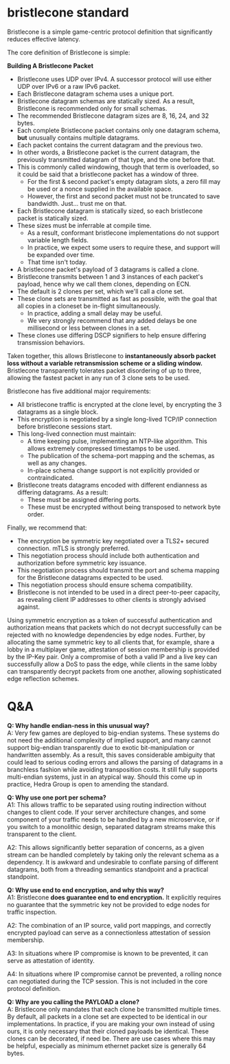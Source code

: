 # bristlecone standard

Bristlecone is a simple game-centric protocol definition that significantly reduces effective latency.

The core definition of Bristlecone is simple:

**Building A Bristlecone Packet**
* Bristlecone uses UDP over IPv4. A successor protocol will use either UDP over IPv6 or a raw IPv6 packet.
* Each Bristlecone datagram schema uses a unique port.
* Bristlecone datagram schemas are statically sized. As a result, Bristlecone is recommended only for small schemas.
* The recommended Bristlecone datagram sizes are 8, 16, 24, and 32 bytes.
* Each complete Bristlecone packet contains only one datagram schema, **but** unusually contains multiple datagrams.
* Each packet contains the current datagram and the previous two.
* In other words, a Bristlecone packet is the current datagram, the previously transmitted datagram of that type, and the one before that.
* This is commonly called windowing, though that term is overloaded, so it could be said that a bristlecone packet has a window of three.
  * For the first & second packet's empty datagram slots, a zero fill may be used or a nonce supplied in the available space.
  * However, the first and second packet must not be truncated to save bandwidth. Just... trust me on that. 
* Each Bristlecone datagram is statically sized, so each bristlecone packet is statically sized.
* These sizes must be inferrable at compile time.
  * As a result, conformant bristlecone implementations do not support variable length fields.
  * In practice, we expect some users to require these, and support will be expanded over time.
  * That time isn't today.
* A bristlecone packet's payload of 3 datagrams is called a clone.
* Bristlecone transmits between 1 and 3 instances of each packet's payload, hence why we call them clones, depending on ECN.
* The default is 2 clones per set, which we'll call a clone set.
* These clone sets are transmitted as fast as possible, with the goal that all copies in a cloneset be in-flight simultaneously.
  * In practice, adding a small delay may be useful.
  * We very strongly recommend that any added delays be one millisecond or less between clones in a set.
* These clones use differing DSCP signifiers to help ensure differing transmission behaviors.

Taken together, this allows Bristlecone to **instantaneously absorb packet loss without a variable retransmission scheme or a sliding window.** Bristlecone transparently tolerates packet disordering of up to three, allowing the fastest packet in any run of 3 clone sets to be used.

Bristlecone has five additional major requirements:

* All bristlecone traffic is encrypted at the clone level, by encrypting the 3 datagrams as a single block.
* This encryption is negotiated by a single long-lived TCP/IP connection before bristlecone sessions start.
* This long-lived connection must maintain:
  * A time keeping pulse, implementing an NTP-like algorithm. This allows extremely compressed timestamps to be used.
  * The publication of the schema-port mapping and the schemas, as well as any changes.
  * In-place schema change support is not explicitly provided or contraindicated.
* Bristlecone treats datagrams encoded with different endianness as differing datagrams. As a result:
  * These must be assigned differing ports.
  * These must be encrypted without being transposed to network byte order.

Finally, we recommend that:

* The encryption be symmetric key negotiated over a TLS2+ secured connection. mTLS is strongly preferred.
* This negotiation process should include both authentication and authorization before symmetric key issuance.
* This negotiation process should transmit the port and schema mapping for the Bristlecone datagrams expected to be used.
* This negotiation process should ensure schema compatibility.
* Bristlecone is not intended to be used in a direct peer-to-peer capacity, as revealing client IP addresses to other clients is strongly advised against.

Using symmetric encryption as a token of successful authentication and authorization means that packets which do not decrypt successfully can be rejected with no knowledge dependencies by edge nodes. Further, by allocating the same symmetric key to all clients that, for example, share a lobby in a multiplayer game, attestation of session membership is provided by the IP-Key pair. Only a compromise of both a valid IP and a live key can successfully allow a DoS to pass the edge, while clients in the same lobby can transparently decrypt packets from one another, allowing sophisticated edge reflection schemes.
# Q&A

**Q: Why handle endian-ness in this unusual way?**  
A: Very few games are deployed to big-endian systems. These systems do not need the additional complexity of implied support, and many cannot support big-endian transparently due to exotic bit-manipulation or handwritten assembly. As a result, this saves considerable ambiguity that could lead to serious coding errors and allows the parsing of datagrams in a branchless fashion while avoiding transposition costs. It still fully supports multi-endian systems, just in an atypical way. Should this come up in practice, Hedra Group is open to amending the standard.

**Q: Why use one port per schema?**  
A1: This allows traffic to be separated using routing indirection without changes to client code. If your server architecture changes, and some component of your traffic needs to be handled by a new microservice, or if you switch to a monolithic design, separated datagram streams make this transparent to the client.

A2: This allows significantly better separation of concerns, as a given stream can be handled completely by taking only the relevant schema as a dependency. It is awkward and undesirable to conflate parsing of different datagrams, both from a threading semantics standpoint and a practical standpoint.

**Q: Why use end to end encryption, and why this way?**  
A1: Bristlecone **does guarantee end to end encryption.** It explicitly requires no guarantee that the symmetric key not be provided to edge nodes for traffic inspection.

A2: The combination of an IP source, valid port mappings, and correctly encrypted payload can serve as a connectionless attestation of session membership.

A3: In situations where IP compromise is known to be prevented, it can serve as attestation of identity.

A4: In situations where IP compromise cannot be prevented, a rolling nonce can negotiated during the TCP session. This is not included in the core protocol definition.  
  
**Q: Why are you calling the PAYLOAD a clone?**  
A: Bristlecone only mandates that each clone be transmitted multiple times. By default, all packets in a clone set are expected to be identical in our implementations. In practice, if you are making your own instead of using ours, it is only necessary that their cloned payloads be identical. These clones can be decorated, if need be. There are use cases where this may be helpful, especially as minimum ethernet packet size is generally 64 bytes. 
